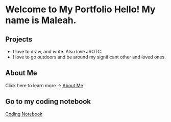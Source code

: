 # Welcome to My Portfolio Hello! My name is Maleah.
## Projects
- I love to draw, and write. Also love JROTC.
-  I love to go outdoors and be around my significant
   other and loved ones.
## About Me
Click here to learn more → [About Me](about.md)

## Go to my coding notebook
[Coding Notebook](Notebook.md)
